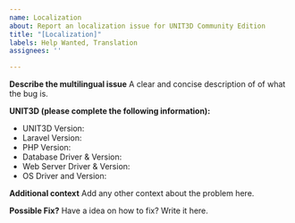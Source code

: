 ```yaml
---
name: Localization
about: Report an localization issue for UNIT3D Community Edition
title: "[Localization]"
labels: Help Wanted, Translation
assignees: ''

---
```


**Describe the multilingual issue**
A clear and concise description of of what the bug is.

**UNIT3D (please complete the following information):**
- UNIT3D Version:
- Laravel Version:
- PHP Version:
- Database Driver & Version:
- Web Server Driver & Version:
- OS Driver and Version:

**Additional context**
Add any other context about the problem here.

**Possible Fix?**
Have a idea on how to fix? Write it here.
